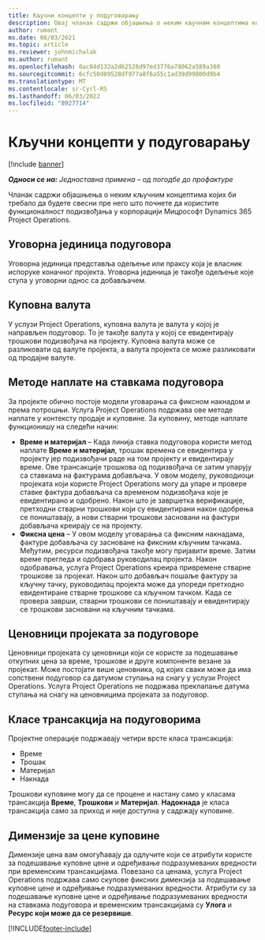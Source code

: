 ```yaml
---
title: Кључни концепти у подуговарању
description: Овај чланак садржи објашњења о неким кључним концептима који се примењују на подизвођач у корпорацији Мицрософт Dynamics 365 Project Operations.
author: rumant
ms.date: 08/03/2021
ms.topic: article
ms.reviewer: johnmichalak
ms.author: rumant
ms.openlocfilehash: 0ac84d132a2d62528d97ed3776a78062a589a380
ms.sourcegitcommit: 6cfc50d89528df977a8f6a55c1ad39d99800d9b4
ms.translationtype: MT
ms.contentlocale: sr-Cyrl-RS
ms.lasthandoff: 06/03/2022
ms.locfileid: "8927714"
---
```

# <a name="key-concepts-in-subcontracting"></a>Кључни концепти у подуговарању

[!include [banner](../../includes/dataverse-preview.md)]

_**Односи се на:** Једноставна примена – од погодбе до профактуре_

Чланак садржи објашњења о неким кључним концептима којих би требало да будете свесни пре него што почнете да користите функционалност подизвођања у корпорацији Мицрософт Dynamics 365 Project Operations.

## <a name="contracting-unit-on-the-subcontract"></a>Уговорна јединица подуговора

Уговорна јединица представља одељење или праксу која је власник испоруке коначног пројекта. Уговорна јединица је такође одељење које ступа у уговорни однос са добављачем.

## <a name="purchase-currency"></a>Куповна валута

У услузи Project Operations, куповна валута је валута у којој је направљен подуговор. То је такође валута у којој се евидентирају трошкови подизвођача на пројекту. Куповна валута може се разликовати од валуте пројекта, а валута пројекта се може разликовати од продајне валуте.

## <a name="billing-methods-on-subcontract-lines"></a>Методе наплате на ставкама подуговора

За пројекте обично постоје модели уговарања са фиксном накнадом и према потрошњи. Услуга Project Operations подржава ове методе наплате у контексту продаје и куповине. За куповину, методе наплате функционишу на следећи начин:

- **Време и материјал** – Када линија ставка подуговора користи метод наплате **Време и материјал**, трошак времена се евидентира у пројекту јер подизвођачи раде на том пројекту и евидентирају време. Ове трансакције трошкова од подизвођача се затим упарују са ставкама на фактурама добављача. У овом моделу, руководиоци пројеката који користе Project Operations могу да упаре и провере ставке фактура добављача са временом подизвођача које је евидентирано и одобрено. Након што је завршетка верификације, претходни стварни трошкови који су евидентирани након одобрења се поништавају, а нови стварни трошкови засновани на фактури добављача креирају се на пројекту.
- **Фиксна цена** – У овом моделу уговарања са фиксним накнадама, фактуре добављача су засноване на фиксним кључним тачкама. Међутим, ресурси подизвођача такође могу пријавити време. Затим време прегледа и одобрава руководилац пројекта. Након одобравања, услуга Project Operations креира привремене стварне трошкове за пројекат. Након што добављач пошаље фактуру за кључну тачку, руководилац пројекта може да упореди претходно евидентиране стварне трошкове са кључном тачком. Када се провера заврши, стварни трошкови се поништавају и евидентирају се трошкови засновани на кључним тачкама.

## <a name="project-price-lists-on-subcontracts"></a>Ценовници пројеката за подуговоре

Ценовници пројеката су ценовници који се користе за подешавање откупних цена за време, трошкове и друге компоненте везане за пројекат. Може постојати више ценовника, од којих сваки може да има сопствени подуговор са датумом ступања на снагу у услузи Project Operations. Услуга Project Operations не подржава преклапање датума ступања на снагу на ценовницима пројеката за подуговор.

## <a name="transaction-classes-on-subcontracts"></a>Класе трансакција на подуговорима

Пројектне операције подржавају четири врсте класа трансакција:

- Време
- Трошак
- Материјал
- Накнада

Трошкови куповине могу да се процене и настану само у класама трансакција **Време**, **Трошкови** и **Материјал**. **Надокнада** је класа трансакција само за приход и није доступна у садржају куповине.

## <a name="purchase-pricing-dimensions"></a>Димензије за цене куповине

Димензије цена вам омогућавају да одлучите који се атрибути користе за подешавање куповне цене и одређивање подразумеваних вредности при временским трансакцијама. Повезано са ценама, услуга Project Operations подржава само скупове фиксних димензија за подешавање куповне цене и одређивање подразумеваних вредности. Атрибути су за подешавање куповне цене и одређивање подразумеваних вредности на ставкама подуговора и временским трансакцијама су **Улога** и **Ресурс који може да се резервише**.

[!INCLUDE[footer-include](../../includes/footer-banner.md)]
